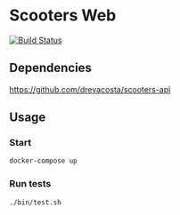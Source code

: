 # Scooters Web
[![Build Status](https://travis-ci.org/dreyacosta/scooters-web.svg?branch=master)](https://travis-ci.org/dreyacosta/scooters-web)

## Dependencies
https://github.com/dreyacosta/scooters-api

## Usage

### Start
```bash
docker-compose up
```

### Run tests
```bash
./bin/test.sh
```
